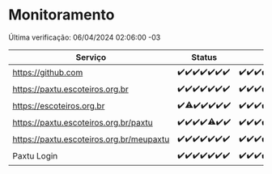 # Monitoramento

Última verificação: 06/04/2024 02:06:00 -03

|Serviço|Status|Últimas 24h|
|---|---|---|
|https://github.com|<span title="2024-03-30: OK=24">✔️</span><span title="2024-03-31: OK=24">✔️</span><span title="2024-04-01: OK=24">✔️</span><span title="2024-04-02: OK=24">✔️</span><span title="2024-04-03: OK=24">✔️</span><span title="2024-04-04: OK=24">✔️</span><span title="2024-04-05: OK=5">✔️</span>|<span title="05/04/2024 02:06:00 -03 : 200">✔️</span><span title="05/04/2024 03:08:00 -03 : 200">✔️</span><span title="05/04/2024 04:06:00 -03 : 200">✔️</span><span title="05/04/2024 05:08:00 -03 : 200">✔️</span><span title="05/04/2024 06:06:00 -03 : 200">✔️</span><span title="05/04/2024 07:07:00 -03 : 200">✔️</span><span title="05/04/2024 08:03:00 -03 : 200">✔️</span><span title="05/04/2024 09:11:00 -03 : 200">✔️</span><span title="05/04/2024 10:07:00 -03 : 200">✔️</span><span title="05/04/2024 11:07:00 -03 : 200">✔️</span><span title="05/04/2024 12:05:00 -03 : 200">✔️</span><span title="05/04/2024 13:08:00 -03 : 200">✔️</span><span title="05/04/2024 14:04:00 -03 : 200">✔️</span><span title="05/04/2024 15:08:00 -03 : 200">✔️</span><span title="05/04/2024 16:07:00 -03 : 200">✔️</span><span title="05/04/2024 17:07:00 -03 : 200">✔️</span><span title="05/04/2024 18:06:00 -03 : 200">✔️</span><span title="05/04/2024 19:06:00 -03 : 200">✔️</span><span title="05/04/2024 20:06:00 -03 : 200">✔️</span><span title="05/04/2024 21:29:00 -03 : 200">✔️</span><span title="05/04/2024 22:37:00 -03 : 200">✔️</span><span title="05/04/2024 23:13:00 -03 : 200">✔️</span><span title="06/04/2024 00:07:00 -03 : 200">✔️</span><span title="06/04/2024 01:08:00 -03 : 200">✔️</span><span title="06/04/2024 02:06:00 -03 : 200">✔️</span>|
|https://paxtu.escoteiros.org.br|<span title="2024-03-30: OK=24">✔️</span><span title="2024-03-31: OK=24">✔️</span><span title="2024-04-01: OK=24">✔️</span><span title="2024-04-02: OK=24">✔️</span><span title="2024-04-03: OK=24">✔️</span><span title="2024-04-04: OK=24">✔️</span><span title="2024-04-05: OK=5">✔️</span>|<span title="05/04/2024 02:06:00 -03 : 200">✔️</span><span title="05/04/2024 03:08:00 -03 : 200">✔️</span><span title="05/04/2024 04:06:00 -03 : 200">✔️</span><span title="05/04/2024 05:08:00 -03 : 200">✔️</span><span title="05/04/2024 06:06:00 -03 : 200">✔️</span><span title="05/04/2024 07:07:00 -03 : 200">✔️</span><span title="05/04/2024 08:03:00 -03 : 200">✔️</span><span title="05/04/2024 09:11:00 -03 : 0">❌</span><span title="05/04/2024 10:07:00 -03 : 200">✔️</span><span title="05/04/2024 11:07:00 -03 : 200">✔️</span><span title="05/04/2024 12:05:00 -03 : 200">✔️</span><span title="05/04/2024 13:08:00 -03 : 200">✔️</span><span title="05/04/2024 14:04:00 -03 : 200">✔️</span><span title="05/04/2024 15:08:00 -03 : 200">✔️</span><span title="05/04/2024 16:07:00 -03 : 200">✔️</span><span title="05/04/2024 17:07:00 -03 : 200">✔️</span><span title="05/04/2024 18:06:00 -03 : 200">✔️</span><span title="05/04/2024 19:06:00 -03 : 200">✔️</span><span title="05/04/2024 20:06:00 -03 : 200">✔️</span><span title="05/04/2024 21:29:00 -03 : 200">✔️</span><span title="05/04/2024 22:37:00 -03 : 0">❌</span><span title="05/04/2024 23:13:00 -03 : 200">✔️</span><span title="06/04/2024 00:07:00 -03 : 200">✔️</span><span title="06/04/2024 01:08:00 -03 : 200">✔️</span><span title="06/04/2024 02:06:00 -03 : 200">✔️</span>|
|https://escoteiros.org.br|<span title="2024-03-30: OK=24">✔️</span><span title="2024-03-31: OK=23, Falhas=1">⚠️</span><span title="2024-04-01: OK=24">✔️</span><span title="2024-04-02: OK=24">✔️</span><span title="2024-04-03: OK=24">✔️</span><span title="2024-04-04: OK=24">✔️</span><span title="2024-04-05: OK=5">✔️</span>|<span title="05/04/2024 02:06:00 -03 : 200">✔️</span><span title="05/04/2024 03:08:00 -03 : 200">✔️</span><span title="05/04/2024 04:06:00 -03 : 200">✔️</span><span title="05/04/2024 05:08:00 -03 : 200">✔️</span><span title="05/04/2024 06:06:00 -03 : 200">✔️</span><span title="05/04/2024 07:07:00 -03 : 200">✔️</span><span title="05/04/2024 08:03:00 -03 : 200">✔️</span><span title="05/04/2024 09:11:00 -03 : 200">✔️</span><span title="05/04/2024 10:07:00 -03 : 500">❌</span><span title="05/04/2024 11:07:00 -03 : 200">✔️</span><span title="05/04/2024 12:05:00 -03 : 200">✔️</span><span title="05/04/2024 13:08:00 -03 : 200">✔️</span><span title="05/04/2024 14:04:00 -03 : 200">✔️</span><span title="05/04/2024 15:08:00 -03 : 403">❌</span><span title="05/04/2024 16:07:00 -03 : 200">✔️</span><span title="05/04/2024 17:07:00 -03 : 200">✔️</span><span title="05/04/2024 18:06:00 -03 : 0">❌</span><span title="05/04/2024 19:06:00 -03 : 200">✔️</span><span title="05/04/2024 20:06:00 -03 : 200">✔️</span><span title="05/04/2024 21:29:00 -03 : 200">✔️</span><span title="05/04/2024 22:38:00 -03 : 200">✔️</span><span title="05/04/2024 23:13:00 -03 : 200">✔️</span><span title="06/04/2024 00:07:00 -03 : 200">✔️</span><span title="06/04/2024 01:08:00 -03 : 200">✔️</span><span title="06/04/2024 02:06:00 -03 : 200">✔️</span>|
|https://paxtu.escoteiros.org.br/paxtu|<span title="2024-03-30: OK=24">✔️</span><span title="2024-03-31: OK=24">✔️</span><span title="2024-04-01: OK=24">✔️</span><span title="2024-04-02: OK=24">✔️</span><span title="2024-04-03: OK=23, Falhas=1">⚠️</span><span title="2024-04-04: OK=24">✔️</span><span title="2024-04-05: OK=5">✔️</span>|<span title="05/04/2024 02:06:00 -03 : 200">✔️</span><span title="05/04/2024 03:08:00 -03 : 200">✔️</span><span title="05/04/2024 04:06:00 -03 : 200">✔️</span><span title="05/04/2024 05:08:00 -03 : 200">✔️</span><span title="05/04/2024 06:06:00 -03 : 200">✔️</span><span title="05/04/2024 07:07:00 -03 : 200">✔️</span><span title="05/04/2024 08:03:00 -03 : 200">✔️</span><span title="05/04/2024 09:11:00 -03 : 200">✔️</span><span title="05/04/2024 10:07:00 -03 : 200">✔️</span><span title="05/04/2024 11:07:00 -03 : 200">✔️</span><span title="05/04/2024 12:05:00 -03 : 200">✔️</span><span title="05/04/2024 13:08:00 -03 : 200">✔️</span><span title="05/04/2024 14:04:00 -03 : 200">✔️</span><span title="05/04/2024 15:08:00 -03 : 200">✔️</span><span title="05/04/2024 16:07:00 -03 : 200">✔️</span><span title="05/04/2024 17:07:00 -03 : 200">✔️</span><span title="05/04/2024 18:06:00 -03 : 200">✔️</span><span title="05/04/2024 19:06:00 -03 : 200">✔️</span><span title="05/04/2024 20:06:00 -03 : 200">✔️</span><span title="05/04/2024 21:29:00 -03 : 200">✔️</span><span title="05/04/2024 22:38:00 -03 : 0">❌</span><span title="05/04/2024 23:13:00 -03 : 200">✔️</span><span title="06/04/2024 00:07:00 -03 : 200">✔️</span><span title="06/04/2024 01:08:00 -03 : 200">✔️</span><span title="06/04/2024 02:06:00 -03 : 200">✔️</span>|
|https://paxtu.escoteiros.org.br/meupaxtu|<span title="2024-03-30: OK=24">✔️</span><span title="2024-03-31: OK=24">✔️</span><span title="2024-04-01: OK=24">✔️</span><span title="2024-04-02: OK=24">✔️</span><span title="2024-04-03: OK=24">✔️</span><span title="2024-04-04: OK=24">✔️</span><span title="2024-04-05: OK=5">✔️</span>|<span title="05/04/2024 02:06:00 -03 : 200">✔️</span><span title="05/04/2024 03:08:00 -03 : 200">✔️</span><span title="05/04/2024 04:06:00 -03 : 200">✔️</span><span title="05/04/2024 05:08:00 -03 : 200">✔️</span><span title="05/04/2024 06:06:00 -03 : 200">✔️</span><span title="05/04/2024 07:07:00 -03 : 200">✔️</span><span title="05/04/2024 08:03:00 -03 : 200">✔️</span><span title="05/04/2024 09:11:00 -03 : 0">❌</span><span title="05/04/2024 10:07:00 -03 : 200">✔️</span><span title="05/04/2024 11:07:00 -03 : 200">✔️</span><span title="05/04/2024 12:05:00 -03 : 200">✔️</span><span title="05/04/2024 13:08:00 -03 : 200">✔️</span><span title="05/04/2024 14:04:00 -03 : 200">✔️</span><span title="05/04/2024 15:08:00 -03 : 200">✔️</span><span title="05/04/2024 16:07:00 -03 : 200">✔️</span><span title="05/04/2024 17:07:00 -03 : 200">✔️</span><span title="05/04/2024 18:06:00 -03 : 200">✔️</span><span title="05/04/2024 19:06:00 -03 : 200">✔️</span><span title="05/04/2024 20:06:00 -03 : 200">✔️</span><span title="05/04/2024 21:29:00 -03 : 200">✔️</span><span title="05/04/2024 22:38:00 -03 : 0">❌</span><span title="05/04/2024 23:13:00 -03 : 200">✔️</span><span title="06/04/2024 00:07:00 -03 : 200">✔️</span><span title="06/04/2024 01:08:00 -03 : 200">✔️</span><span title="06/04/2024 02:06:00 -03 : 200">✔️</span>|
|Paxtu Login|<span title="2024-03-30: OK=24">✔️</span><span title="2024-03-31: OK=24">✔️</span><span title="2024-04-01: OK=24">✔️</span><span title="2024-04-02: OK=24">✔️</span><span title="2024-04-03: OK=24">✔️</span><span title="2024-04-04: OK=24">✔️</span><span title="2024-04-05: OK=5">✔️</span>|<span title="05/04/2024 02:06:00 -03 : 200">✔️</span><span title="05/04/2024 03:08:00 -03 : 200">✔️</span><span title="05/04/2024 04:06:00 -03 : 200">✔️</span><span title="05/04/2024 05:08:00 -03 : 200">✔️</span><span title="05/04/2024 06:06:00 -03 : 200">✔️</span><span title="05/04/2024 07:07:00 -03 : 200">✔️</span><span title="05/04/2024 08:03:00 -03 : 200">✔️</span><span title="05/04/2024 09:11:00 -03 : 200">✔️</span><span title="05/04/2024 10:07:00 -03 : 200">✔️</span><span title="05/04/2024 11:07:00 -03 : 200">✔️</span><span title="05/04/2024 12:05:00 -03 : 200">✔️</span><span title="05/04/2024 13:08:00 -03 : 200">✔️</span><span title="05/04/2024 14:04:00 -03 : 200">✔️</span><span title="05/04/2024 15:08:00 -03 : 200">✔️</span><span title="05/04/2024 16:07:00 -03 : 200">✔️</span><span title="05/04/2024 17:07:00 -03 : 200">✔️</span><span title="05/04/2024 18:06:00 -03 : 200">✔️</span><span title="05/04/2024 19:06:00 -03 : 200">✔️</span><span title="05/04/2024 20:06:00 -03 : 200">✔️</span><span title="05/04/2024 21:29:00 -03 : 200">✔️</span><span title="05/04/2024 22:38:00 -03 : 200">✔️</span><span title="05/04/2024 23:13:00 -03 : 200">✔️</span><span title="06/04/2024 00:07:00 -03 : 200">✔️</span><span title="06/04/2024 01:08:00 -03 : 200">✔️</span><span title="06/04/2024 02:06:00 -03 : 200">✔️</span>|

